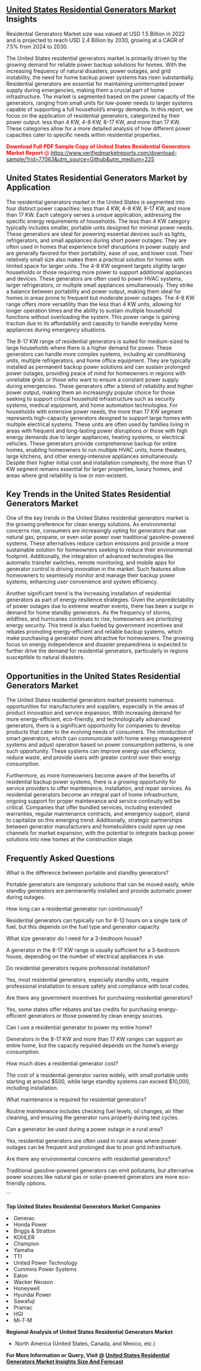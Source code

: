 <h2><a href="https://www.verifiedmarketreports.com/download-sample/?rid=77063&amp;utm_source=Github&amp;utm_medium=225" target="_blank">United States Residential Generators Market</a> Insights</h2><p>Residential Generators Market size was valued at USD 1.5 Billion in 2022 and is projected to reach USD 2.4 Billion by 2030, growing at a CAGR of 7.5% from 2024 to 2030.</p><p> <p>The United States residential generators market is primarily driven by the growing demand for reliable power backup solutions for homes. With the increasing frequency of natural disasters, power outages, and grid instability, the need for home backup power systems has risen substantially. Residential generators are essential for maintaining uninterrupted power supply during emergencies, making them a crucial part of home infrastructure. The market is segmented based on the power capacity of the generators, ranging from small units for low-power needs to larger systems capable of supporting a full household’s energy demands. In this report, we focus on the application of residential generators, categorized by their power output: less than 4 KW, 4-8 KW, 8-17 KW, and more than 17 KW. These categories allow for a more detailed analysis of how different power capacities cater to specific needs within residential properties. <p><span class=""><span style="color: #ff0000;"><strong>Download Full PDF Sample Copy of United States Residential Generators Market Report</strong> @ </span><a href="https://www.verifiedmarketreports.com/download-sample/?rid=77063&amp;utm_source=Github&amp;utm_medium=225" target="_blank">https://www.verifiedmarketreports.com/download-sample/?rid=77063&amp;utm_source=Github&amp;utm_medium=225</a></span></p></p> <h2>United States Residential Generators Market by Application</h2> <p>The residential generators market in the United States is segmented into four distinct power capacities: less than 4 KW, 4-8 KW, 8-17 KW, and more than 17 KW. Each category serves a unique application, addressing the specific energy requirements of households. The less than 4 KW category typically includes smaller, portable units designed for minimal power needs. These generators are ideal for powering essential devices such as lights, refrigerators, and small appliances during short power outages. They are often used in homes that experience brief disruptions in power supply and are generally favored for their portability, ease of use, and lower cost. Their relatively small size also makes them a practical solution for homes with limited space for larger units. The 4-8 KW segment targets slightly larger households or those requiring more power to support additional appliances and devices. These generators are often used to power HVAC systems, larger refrigerators, or multiple small appliances simultaneously. They strike a balance between portability and power output, making them ideal for homes in areas prone to frequent but moderate power outages. The 4-8 KW range offers more versatility than the less than 4 KW units, allowing for longer operation times and the ability to sustain multiple household functions without overloading the system. This power range is gaining traction due to its affordability and capacity to handle everyday home appliances during emergency situations.</p> <p>The 8-17 KW range of residential generators is suited for medium-sized to large households where there is a higher demand for power. These generators can handle more complex systems, including air conditioning units, multiple refrigerators, and home office equipment. They are typically installed as permanent backup power solutions and can sustain prolonged power outages, providing peace of mind for homeowners in regions with unreliable grids or those who want to ensure a constant power supply during emergencies. These generators offer a blend of reliability and higher power output, making them an increasingly popular choice for those seeking to support critical household infrastructure such as security systems, medical equipment, and home automation technologies. For households with extensive power needs, the more than 17 KW segment represents high-capacity generators designed to support large homes with multiple electrical systems. These units are often used by families living in areas with frequent and long-lasting power disruptions or those with high energy demands due to larger appliances, heating systems, or electrical vehicles. These generators provide comprehensive backup for entire homes, enabling homeowners to run multiple HVAC units, home theaters, large kitchens, and other energy-intensive appliances simultaneously. Despite their higher initial cost and installation complexity, the more than 17 KW segment remains essential for larger properties, luxury homes, and areas where grid reliability is low or non-existent.</p> <h2>Key Trends in the United States Residential Generators Market</h2> <p>One of the key trends in the United States residential generators market is the growing preference for clean energy solutions. As environmental concerns rise, consumers are increasingly opting for generators that use natural gas, propane, or even solar power over traditional gasoline-powered systems. These alternatives reduce carbon emissions and provide a more sustainable solution for homeowners seeking to reduce their environmental footprint. Additionally, the integration of advanced technologies like automatic transfer switches, remote monitoring, and mobile apps for generator control is driving innovation in the market. Such features allow homeowners to seamlessly monitor and manage their backup power systems, enhancing user convenience and system efficiency.</p> <p>Another significant trend is the increasing installation of residential generators as part of energy resilience strategies. Given the unpredictability of power outages due to extreme weather events, there has been a surge in demand for home standby generators. As the frequency of storms, wildfires, and hurricanes continues to rise, homeowners are prioritizing energy security. This trend is also fueled by government incentives and rebates promoting energy-efficient and reliable backup systems, which make purchasing a generator more attractive for homeowners. The growing focus on energy independence and disaster preparedness is expected to further drive the demand for residential generators, particularly in regions susceptible to natural disasters.</p> <h2>Opportunities in the United States Residential Generators Market</h2> <p>The United States residential generators market presents numerous opportunities for manufacturers and suppliers, especially in the areas of product innovation and service expansion. With increasing demand for more energy-efficient, eco-friendly, and technologically advanced generators, there is a significant opportunity for companies to develop products that cater to the evolving needs of consumers. The introduction of smart generators, which can communicate with home energy management systems and adjust operation based on power consumption patterns, is one such opportunity. These systems can improve energy use efficiency, reduce waste, and provide users with greater control over their energy consumption.</p> <p>Furthermore, as more homeowners become aware of the benefits of residential backup power systems, there is a growing opportunity for service providers to offer maintenance, installation, and repair services. As residential generators become an integral part of home infrastructure, ongoing support for proper maintenance and service continuity will be critical. Companies that offer bundled services, including extended warranties, regular maintenance contracts, and emergency support, stand to capitalize on this emerging trend. Additionally, strategic partnerships between generator manufacturers and homebuilders could open up new channels for market expansion, with the potential to integrate backup power solutions into new homes at the construction stage.</p> <h2>Frequently Asked Questions</h2> <p>What is the difference between portable and standby generators?</p> <p>Portable generators are temporary solutions that can be moved easily, while standby generators are permanently installed and provide automatic power during outages.</p> <p>How long can a residential generator run continuously?</p> <p>Residential generators can typically run for 8-12 hours on a single tank of fuel, but this depends on the fuel type and generator capacity.</p> <p>What size generator do I need for a 3-bedroom house?</p> <p>A generator in the 8-17 KW range is usually sufficient for a 3-bedroom house, depending on the number of electrical appliances in use.</p> <p>Do residential generators require professional installation?</p> <p>Yes, most residential generators, especially standby units, require professional installation to ensure safety and compliance with local codes.</p> <p>Are there any government incentives for purchasing residential generators?</p> <p>Yes, some states offer rebates and tax credits for purchasing energy-efficient generators or those powered by clean energy sources.</p> <p>Can I use a residential generator to power my entire home?</p> <p>Generators in the 8-17 KW and more than 17 KW ranges can support an entire home, but the capacity required depends on the home’s energy consumption.</p> <p>How much does a residential generator cost?</p> <p>The cost of a residential generator varies widely, with small portable units starting at around $500, while large standby systems can exceed $10,000, including installation.</p> <p>What maintenance is required for residential generators?</p> <p>Routine maintenance includes checking fuel levels, oil changes, air filter cleaning, and ensuring the generator runs properly during test cycles.</p> <p>Can a generator be used during a power outage in a rural area?</p> <p>Yes, residential generators are often used in rural areas where power outages can be frequent and prolonged due to poor grid infrastructure.</p> <p>Are there any environmental concerns with residential generators?</p> <p>Traditional gasoline-powered generators can emit pollutants, but alternative power sources like natural gas or solar-powered generators are more eco-friendly options.</p> ```</p><p><strong>Top United States Residential Generators Market Companies</strong></p><div data-test-id=""><p><li>Generac</li><li> Honda Power</li><li> Briggs & Stratton</li><li> KOHLER</li><li> Champion</li><li> Yamaha</li><li> TTI</li><li> United Power Technology</li><li> Cummins Power Systems</li><li> Eaton</li><li> Wacker Neuson</li><li> Honeywell</li><li> Hyundai Power</li><li> Sawafuji</li><li> Pramac</li><li> HGI</li><li> Mi-T-M</li></p><div><strong>Regional Analysis of&nbsp;United States Residential Generators Market</strong></div><ul><li dir="ltr"><p dir="ltr">North America&nbsp;(United States, Canada, and Mexico, etc.)</p></li></ul><p><strong>For More Information or Query, Visit @&nbsp;</strong><strong><a href="https://www.verifiedmarketreports.com/product/global-residential-generators-market-growth-2019-2024/?utm_source=Github&amp;utm_medium=225" target="_blank">United States Residential Generators Market Insights Size And Forecast</a></strong></p></div>
